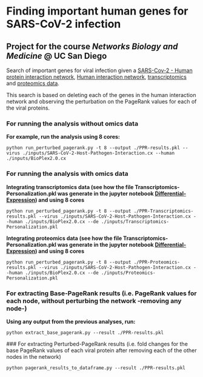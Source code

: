 # Finding important human genes for SARS-CoV-2 infection
## Project for the course *Networks Biology and Medicine* @ UC San Diego

Search of important genes for viral infection given a
[SARS-Cov-2 - Human protein interaction network](https://www.nature.com/articles/s41586-020-2286-9),
[Human interaction network](https://doi.org/10.1016/j.cell.2015.06.043),
[transcriptomics](https://doi.org/10.1101/2020.05.05.079194) and 
[proteomics data](https://www.nature.com/articles/s41586-020-2332-7).

This search is based on deleting each of the genes in the human interaction network and observing
the perturbation on the PageRank values for each of the viral proteins.

### For running the analysis without omics data
 **For example, run the analysis using 8 cores:**
```
python run_perturbed_pagerank.py -t 8 --output ./PPR-results.pkl --virus ./inputs/SARS-CoV-2-Host-Pathogen-Interaction.cx --human ./inputs/BioPlex2.0.cx
```
 
 ### For running the analysis with omics data
 **Integrating transcriptomics data (see how the file Transcriptomics-Personalization.pkl was generate
 in the jupyter notebook [Differential-Expression](./Differential-Expression.ipynb)) and using 8 cores**
 
```
python run_perturbed_pagerank.py -t 8 --output ./PPR-Transcriptomics-results.pkl --virus ./inputs/SARS-CoV-2-Host-Pathogen-Interaction.cx --human ./inputs/BioPlex2.0.cx --de ./inputs/Transcriptomics-Personalization.pkl
```

 **Integrating proteomics data (see how the file Transcriptomics-Personalization.pkl was generate
 in the jupyter notebook [Differential-Expression](./Differential-Expression.ipynb)) and using 8 cores**
 
```
python run_perturbed_pagerank.py -t 8 --output ./PPR-Proteomics-results.pkl --virus ./inputs/SARS-CoV-2-Host-Pathogen-Interaction.cx --human ./inputs/BioPlex2.0.cx --de ./inputs/Proteomics-Personalization.pkl
```

### For extracting Base-PageRank results (i.e. PageRank values for each node, without perturbing the network -removing any node-)
**Using any output from the previous analyses, run:**

```
python extract_base_pagerank.py --result ./PPR-results.pkl
```

### For extracting Perturbed-PageRank results (i.e. fold changes for the base PageRank values of each viral protein after removing each of the other nodes in the network)
```
python pagerank_results_to_dataframe.py --result ./PPR-results.pkl
```